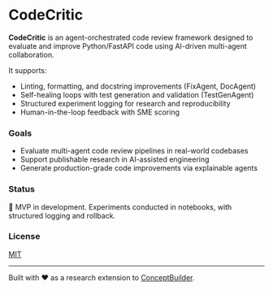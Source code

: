 # CodeCritic

**CodeCritic** is an agent-orchestrated code review framework designed to evaluate and improve Python/FastAPI code using AI-driven multi-agent collaboration.

It supports:
- Linting, formatting, and docstring improvements (FixAgent, DocAgent)
- Self-healing loops with test generation and validation (TestGenAgent)
- Structured experiment logging for research and reproducibility
- Human-in-the-loop feedback with SME scoring

### Goals

- Evaluate multi-agent code review pipelines in real-world codebases
- Support publishable research in AI-assisted engineering
- Generate production-grade code improvements via explainable agents

### Status

🚧 MVP in development. Experiments conducted in notebooks, with structured logging and rollback.

### License

[MIT](./LICENSE)

---

Built with ❤️ as a research extension to [ConceptBuilder](https://github.com/your-link-here).
